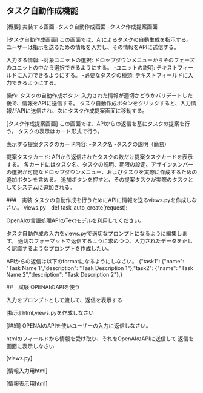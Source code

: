 ## タスク自動作成機能

[概要]
実装する画面
-タスク自動作成画面
-タスク作成提案画面

[タスク自動作成画面]
この画面では、AIによるタスクの自動生成を指示する。
ユーザーは指示を送るための情報を入力し、その情報をAPIに送信する。

入力する情報:
-対象ユニットの選択:
ドロップダウンメニューからそのフェーズのユニットの中から選択できるようにする。
-ユニットの説明:
テキストフィールドに入力できるようにする。
-必要なタスクの種類: 
テキストフィールドに入力できるようにする。

操作:
タスクの自動作成ボタン: 入力された情報が適切かどうかバリデートした後で、情報をAPIに送信する。
タスク自動作成ボタンをクリックすると、入力情報がAPIに送信され、次にタスク作成提案画面に移動する。

[タスク作成提案画面]
この画面では、APIからの返信を基にタスクの提案を行う。
タスクの表示はカード形式で行う。

表示する提案タスクのカード内容:
-タスク名
-タスクの説明（簡易）

提案タスクカード:
APIから返信されたタスクの数だけ提案タスクカードを表示する。
各カードにはタスク名、タスクの説明、期限の設定、アサインメンバーの選択が可能なドロップダウンメニュー、およびタスクを実際に作成するための追加ボタンを含める。
追加ボタンを押すと、その提案タスクが実際のタスクとしてシステムに追加される。

###　実装
タスクの自動作成を行うためにAPIに情報を送るviews.pyを作成しなさい。
views.py　def task_auto_create(request):

OpenAIの言語処理APIのTextモデルを利用してください。

タスク自動作成の入力をviews.pyで適切なプロンプトになるように編集します。
適切なフォーマットで返信するように求めつつ、入力されたデータを正しく認識するようなプロンプトを作成したい。

APIからの返信は以下のformatになるようにしなさい。
{"task1": {"name": "Task Name 1","description": "Task Description 1"},"task2": {"name": "Task Name 2","description": "Task Description 2"},}

##　試験
OPENAIのAPIを使う

入力をプロンプトとして渡して、返信を表示する

[指示]
html,views.pyを作成しなさい

[詳細]
OPENAIのAPIを使いユーザーの入力に返信しなさい。

htmlのフィールドから情報を受け取り、それをOpenAIのAPIに送信して
返信を画面に表示しなさい

[views.py]

[情報入力用html]

[情報表示用html]